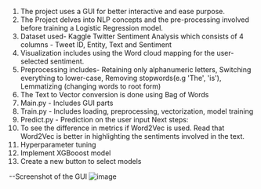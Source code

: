 1. The project uses a GUI for better interactive and ease purpose.
2. The Project delves into NLP concepts and the pre-processing involved before training a Logistic Regression model.
3. Dataset used- Kaggle Twitter Sentiment Analysis which consists of 4 columns -  Tweet ID, Entity, Text and Sentiment
4. Visualization includes using the Word cloud mapping for the user-selected sentiment.
5. Preprocessing includes- Retaining only alphanumeric letters, Switching everything to lower-case, Removing stopwords(e.g 'The', 'is'), Lemmatizing (changing words to root form)
6. The Text to Vector conversion is done using Bag of Words
7. Main.py - Includes GUI parts
8. Train.py - Includes loading, preprocessing, vectorization, model training
9. Predict.py - Prediction on the user input
Next steps:
1. To see the difference in metrics if Word2Vec is used. Read that Word2Vec is better in highlighting the sentiments involved in the text.
2. Hyperparameter tuning
3. Implement XGBooost model
4. Create a new button to select models

--Screenshot of the GUI
![image](https://github.com/user-attachments/assets/cabdc3a0-1abc-4750-be06-49a7e56c56fa)

